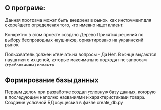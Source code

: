 ## О програме:

Данная програма может быть внедрена в рынок, как инструмент для скорейшего определения того, что именно ищет клиент.

Конкретно в этом проекте создано Дерево Принятия решений по выбору беспроводных наушников, ориентировано на украинский рынок.

Пользователь должен отвечать на вопросы - Да Нет. В конце выдаются наушники с их ценой, которые максимально подходят по запросам (требованиям) клиента.


## Формирование базы данных 

Первым делом при разработке создал условную базу данных, которую в последующем наполню названиями и характеристиками товара.
Создание условной БД осущесвил в файле create_db.py